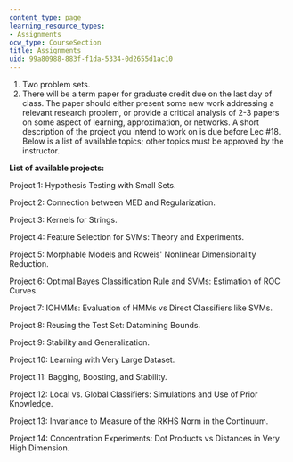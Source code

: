 ```yaml
---
content_type: page
learning_resource_types:
- Assignments
ocw_type: CourseSection
title: Assignments
uid: 99a80988-883f-f1da-5334-0d2655d1ac10
---
```


1.  Two problem sets.
2.  There will be a term paper for graduate credit due on the last day of class. The paper should either present some new work addressing a relevant research problem, or provide a critical analysis of 2-3 papers on some aspect of learning, approximation, or networks. A short description of the project you intend to work on is due before Lec #18. Below is a list of available topics; other topics must be approved by the instructor.

**List of available projects:**

Project 1: Hypothesis Testing with Small Sets.

Project 2: Connection between MED and Regularization.

Project 3: Kernels for Strings.

Project 4: Feature Selection for SVMs: Theory and Experiments.

Project 5: Morphable Models and Roweis' Nonlinear Dimensionality Reduction.

Project 6: Optimal Bayes Classification Rule and SVMs: Estimation of ROC Curves.

Project 7: IOHMMs: Evaluation of HMMs vs Direct Classifiers like SVMs.

Project 8: Reusing the Test Set: Datamining Bounds.

Project 9: Stability and Generalization.

Project 10: Learning with Very Large Dataset.

Project 11: Bagging, Boosting, and Stability.

Project 12: Local vs. Global Classifiers: Simulations and Use of Prior Knowledge.

Project 13: Invariance to Measure of the RKHS Norm in the Continuum.

Project 14: Concentration Experiments: Dot Products vs Distances in Very High Dimension.